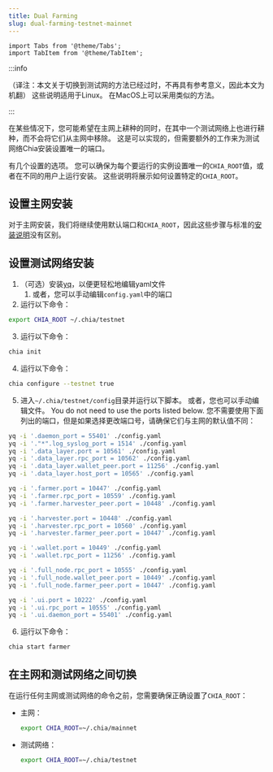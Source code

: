 ```yaml
---
title: Dual Farming
slug: dual-farming-testnet-mainnet
---
```


```mdx-code-block
import Tabs from '@theme/Tabs';
import TabItem from '@theme/TabItem';
```

:::info

（译注：本文关于切换到测试网的方法已经过时，不再具有参考意义，因此本文为机翻） 这些说明适用于Linux。 在MacOS上可以采用类似的方法。

:::

在某些情况下，您可能希望在主网上耕种的同时，在其中一个测试网络上也进行耕种，而不会将它们从主网中移除。 这是可以实现的，但需要额外的工作来为测试网络Chia安装设置唯一的端口。

有几个设置的选项。 您可以确保为每个要运行的实例设置唯一的`CHIA_ROOT`值，或者在不同的用户上运行安装。 这些说明将展示如何设置特定的`CHIA_ROOT`。

## 设置主网安装

对于主网安装，我们将继续使用默认端口和`CHIA_ROOT`，因此这些步骤与标准的[安装说明](/installation)没有区别。

## 设置测试网络安装

1. （可选）安装[yq](https://github.com/mikefarah/yq#install)，以便更轻松地编辑yaml文件
    1. 或者，您可以手动编辑`config.yaml`中的端口
2. 运行以下命令：
  ```bash
  export CHIA_ROOT ~/.chia/testnet
  ```
3. 运行以下命令：
  ```bash
  chia init
  ```
4. 运行以下命令：
  ```bash
  chia configure --testnet true
  ```
5. 进入`~/.chia/testnet/config`目录并运行以下脚本。 或者，您也可以手动编辑文件。 You do not need to use the ports listed below. 您不需要使用下面列出的端口，但是如果选择更改端口号，请确保它们与主网的默认值不同：

  ```bash
  yq -i '.daemon_port = 55401' ./config.yaml
  yq -i '."*".log_syslog_port = 1514' ./config.yaml
  yq -i '.data_layer.port = 10561' ./config.yaml
  yq -i '.data_layer.rpc_port = 10562' ./config.yaml
  yq -i '.data_layer.wallet_peer.port = 11256' ./config.yaml
  yq -i '.data_layer.host_port = 10565' ./config.yaml

  yq -i '.farmer.port = 10447' ./config.yaml
  yq -i '.farmer.rpc_port = 10559' ./config.yaml
  yq -i '.farmer.harvester_peer.port = 10448' ./config.yaml

  yq -i '.harvester.port = 10448' ./config.yaml
  yq -i '.harvester.rpc_port = 10560' ./config.yaml
  yq -i '.harvester.farmer_peer.port = 10447' ./config.yaml

  yq -i '.wallet.port = 10449' ./config.yaml
  yq -i '.wallet.rpc_port = 11256' ./config.yaml

  yq -i '.full_node.rpc_port = 10555' ./config.yaml
  yq -i '.full_node.wallet_peer.port = 10449' ./config.yaml
  yq -i '.full_node.farmer_peer.port = 10447' ./config.yaml

  yq -i '.ui.port = 10222' ./config.yaml
  yq -i '.ui.rpc_port = 10555' ./config.yaml
  yq -i '.ui.daemon_port = 55401' ./config.yaml
  ```

6. 运行以下命令：
  ```bash
  chia start farmer
  ```

## 在主网和测试网络之间切换

在运行任何主网或测试网络的命令之前，您需要确保正确设置了`CHIA_ROOT`：

- 主网：
  ```bash
  export CHIA_ROOT=~/.chia/mainnet
  ```

- 测试网络：
  ```bash
  export CHIA_ROOT=~/.chia/testnet
  ```